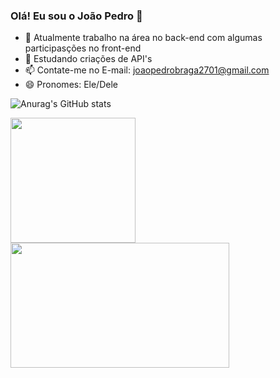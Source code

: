 ### Olá! Eu sou o João Pedro 👋

- 🔭 Atualmente trabalho na área no back-end com algumas participasções no front-end
- 🌱 Estudando criações de API's
- 📫 Contate-me no E-mail: joaopedrobraga2701@gmail.com
- 😄 Pronomes: Ele/Dele

![Anurag's GitHub stats](https://github-readme-stats.vercel.app/api?username=JaoPedroBraga&show_icons=true&tokyonight&card_width=320)

<a href="https://github.com/JaoPedroBraga/github-readme-stats">
  <img margin-left=20 height=200 align="center" src="https://github-readme-stats.vercel.app/api?username=JaoPedroBraga&tokyonight" />
</a>
<a href="https://github.com/JaoPedroBraga/convoychat">
  <img height=200 width=350  align="center" src="https://github-readme-stats.vercel.app/api/top-langs?username=JaoPedroBraga&layout=compact&langs_count=8&card_width=320&tokyonight" />
</a>






